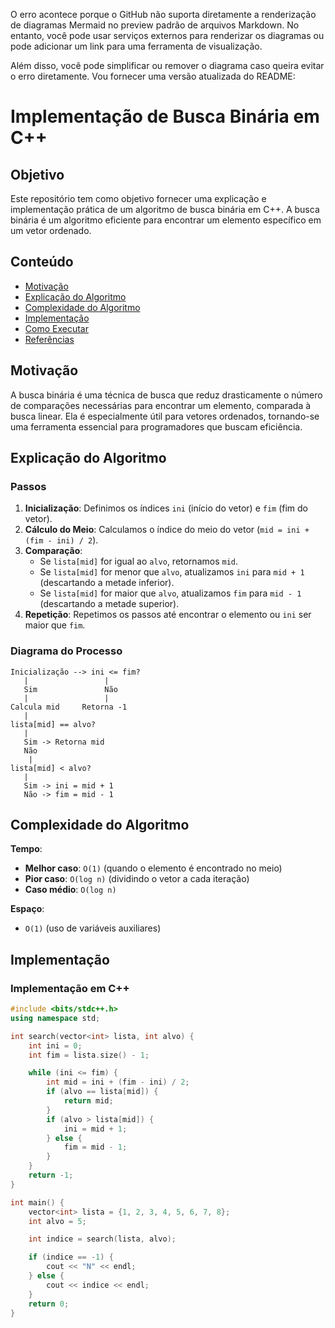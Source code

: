O erro acontece porque o GitHub não suporta diretamente a renderização de diagramas Mermaid no preview padrão de arquivos Markdown. No entanto, você pode usar serviços externos para renderizar os diagramas ou pode adicionar um link para uma ferramenta de visualização.

Além disso, você pode simplificar ou remover o diagrama caso queira evitar o erro diretamente. Vou fornecer uma versão atualizada do README:

# Implementação de Busca Binária em C++

## Objetivo
Este repositório tem como objetivo fornecer uma explicação e implementação prática de um algoritmo de busca binária em C++. A busca binária é um algoritmo eficiente para encontrar um elemento específico em um vetor ordenado.

## Conteúdo
- [Motivação](#motivação)
- [Explicação do Algoritmo](#explicação-do-algoritmo)
- [Complexidade do Algoritmo](#complexidade-do-algoritmo)
- [Implementação](#implementação)
- [Como Executar](#como-executar)
- [Referências](#referências)

## Motivação
A busca binária é uma técnica de busca que reduz drasticamente o número de comparações necessárias para encontrar um elemento, comparada à busca linear. Ela é especialmente útil para vetores ordenados, tornando-se uma ferramenta essencial para programadores que buscam eficiência.

## Explicação do Algoritmo
### Passos
1. **Inicialização**: Definimos os índices `ini` (início do vetor) e `fim` (fim do vetor).
2. **Cálculo do Meio**: Calculamos o índice do meio do vetor (`mid = ini + (fim - ini) / 2`).
3. **Comparação**:
   - Se `lista[mid]` for igual ao `alvo`, retornamos `mid`.
   - Se `lista[mid]` for menor que `alvo`, atualizamos `ini` para `mid + 1` (descartando a metade inferior).
   - Se `lista[mid]` for maior que `alvo`, atualizamos `fim` para `mid - 1` (descartando a metade superior).
4. **Repetição**: Repetimos os passos até encontrar o elemento ou `ini` ser maior que `fim`.

### Diagrama do Processo
```
Inicialização --> ini <= fim?
   |                 |
   Sim               Não
   |                 |
Calcula mid     Retorna -1
   |
lista[mid] == alvo?
   |  
   Sim -> Retorna mid
   Não
    |
lista[mid] < alvo?
   |
   Sim -> ini = mid + 1
   Não -> fim = mid - 1
```

## Complexidade do Algoritmo
**Tempo**:
- **Melhor caso**: `O(1)` (quando o elemento é encontrado no meio)
- **Pior caso**: `O(log n)` (dividindo o vetor a cada iteração)
- **Caso médio**: `O(log n)`

**Espaço**:
- `O(1)` (uso de variáveis auxiliares)

## Implementação
### Implementação em C++
```cpp
#include <bits/stdc++.h>
using namespace std;

int search(vector<int> lista, int alvo) {
    int ini = 0;
    int fim = lista.size() - 1;

    while (ini <= fim) {
        int mid = ini + (fim - ini) / 2;
        if (alvo == lista[mid]) {
            return mid;
        }
        if (alvo > lista[mid]) {
            ini = mid + 1;
        } else {
            fim = mid - 1;
        }
    }
    return -1;
}

int main() {
    vector<int> lista = {1, 2, 3, 4, 5, 6, 7, 8};
    int alvo = 5;

    int indice = search(lista, alvo);

    if (indice == -1) {
        cout << "N" << endl;
    } else {
        cout << indice << endl;
    }
    return 0;
}
```
